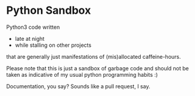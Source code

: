 Python Sandbox
==============

Python3 code written
* late at night
* while stalling on other projects

that are generally just manifestations of (mis)allocated caffeine-hours.

Please note that this is just a sandbox of garbage code and should not be taken as indicative of my usual python programming habits :)

Documentation, you say? Sounds like a pull request, I say.
